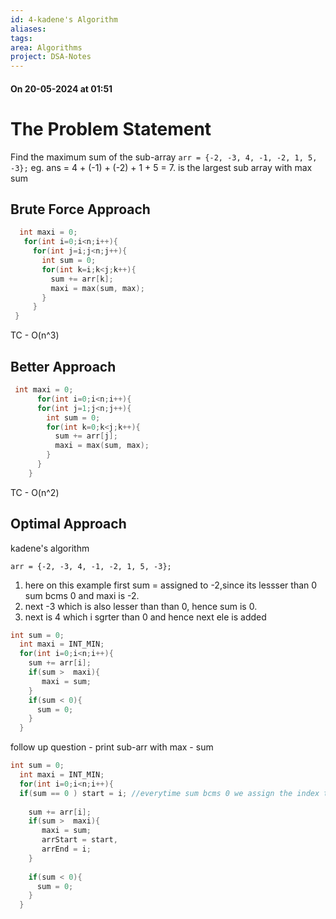 ```yaml
---
id: 4-kadene's Algorithm
aliases: 
tags: 
area: Algorithms
project: DSA-Notes
---
```

#### On 20-05-2024 at 01:51

# The Problem Statement

Find the maximum sum of the sub-array 
`arr = {-2, -3, 4, -1, -2, 1, 5, -3};`
eg.  ans = 4 + (-1) + (-2) + 1 + 5 = 7. is the largest sub array with max sum


## Brute Force Approach

```cpp
  int maxi = 0;
   for(int i=0;i<n;i++){
     for(int j=i;j<n;j++){
       int sum = 0;
       for(int k=i;k<j;k++){
         sum += arr[k];
         maxi = max(sum, max);
       }
     }
 }
```

TC - O(n^3)

## Better Approach

```cpp
 int maxi = 0;
      for(int i=0;i<n;i++){
      for(int j=1;j<n;j++){
        int sum = 0;
        for(int k=0;k<j;k++){
          sum += arr[j];
          maxi = max(sum, max);
        }
      }
    }

```
 TC - O(n^2)

## Optimal Approach

kadene's algorithm


`arr = {-2, -3, 4, -1, -2, 1, 5, -3};`

1. here on this example first sum = assigned to -2,since its lessser than 0 sum bcms 0 and maxi is -2.
2. next -3 which is also lesser than than 0, hence sum is 0.
3. next is 4 which i sgrter than 0 and hence next ele is added

```cpp
int sum = 0;
  int maxi = INT_MIN;
  for(int i=0;i<n;i++){
    sum += arr[i];
    if(sum >  maxi){
       maxi = sum;
    }
    if(sum < 0){
      sum = 0;
    }
  }
```


follow up question - print sub-arr with max - sum

```cpp
int sum = 0;
  int maxi = INT_MIN;
  for(int i=0;i<n;i++){
  if(sum == 0 ) start = i; //everytime sum bcms 0 we assign the index to start
  
    sum += arr[i];
    if(sum >  maxi){
       maxi = sum;
       arrStart = start,
       arrEnd = i;
    }
    
    if(sum < 0){
      sum = 0;
    }
  }
```